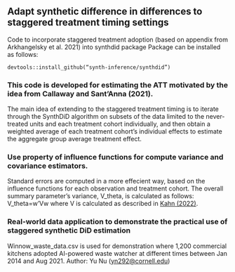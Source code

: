 ## Adapt synthetic difference in differences to staggered treatment timing settings
Code to incorporate staggered treatment adoption (based on appendix from Arkhangelsky et al. 2021) into synthdid package
Package can be installed as follows:
```
devtools::install_github(“synth-inference/synthdid”)
```
### This code is developed for estimating the ATT motivated by the idea from Callaway and Sant’Anna (2021).
The main idea of extending to the staggered treatment timing is to iterate through the SynthDiD algorithm on subsets of the data limited to the never-treated units and each treatment cohort individually, and then obtain a weighted average of each treatment cohort’s individual effects to estimate the aggregate group average treatment effect.
### Use property of influence functions for compute variance and covariance estimators.
Standard errors are computed in a more effecient way, based on the influence functions for each observation and treatment cohort. The overall summary parameter’s variance, V_theta, is calculated as follows: V_theta=w’Vw where V is calculated as described in [Kahn (2022)](https://j-kahn.com/files/influencefunctions.pdf).
### Real-world data application to demonstrate the practical use of staggered synthetic DiD estimation
Winnow_waste_data.csv is used for demonstration where 1,200 commercial kitchens adopted AI-powered waste watcher at different times between Jan 2014 and Aug 2021.
Author: Yu Nu (yn292@cornell.edu)
